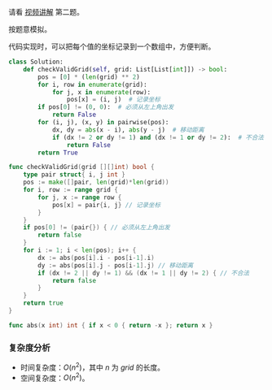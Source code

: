 请看 [视频讲解](https://www.bilibili.com/video/BV1EL411C7YU/) 第二题。

按题意模拟。

代码实现时，可以把每个值的坐标记录到一个数组中，方便判断。

```py [sol1-Python3]
class Solution:
    def checkValidGrid(self, grid: List[List[int]]) -> bool:
        pos = [0] * (len(grid) ** 2)
        for i, row in enumerate(grid):
            for j, x in enumerate(row):
                pos[x] = (i, j)  # 记录坐标
        if pos[0] != (0, 0):  # 必须从左上角出发
            return False
        for (i, j), (x, y) in pairwise(pos):
            dx, dy = abs(x - i), abs(y - j)  # 移动距离
            if (dx != 2 or dy != 1) and (dx != 1 or dy != 2):  # 不合法
                return False
        return True
```

```go [sol1-Go]
func checkValidGrid(grid [][]int) bool {
	type pair struct{ i, j int }
	pos := make([]pair, len(grid)*len(grid))
	for i, row := range grid {
		for j, x := range row {
			pos[x] = pair{i, j} // 记录坐标
		}
	}
	if pos[0] != (pair{}) { // 必须从左上角出发
		return false
	}
	for i := 1; i < len(pos); i++ {
		dx := abs(pos[i].i - pos[i-1].i)
		dy := abs(pos[i].j - pos[i-1].j) // 移动距离
		if (dx != 2 || dy != 1) && (dx != 1 || dy != 2) { // 不合法
			return false
		}
	}
	return true
}

func abs(x int) int { if x < 0 { return -x }; return x }
```

### 复杂度分析

- 时间复杂度：$O(n^2)$，其中 $n$ 为 $\textit{grid}$ 的长度。
- 空间复杂度：$O(n^2)$。
